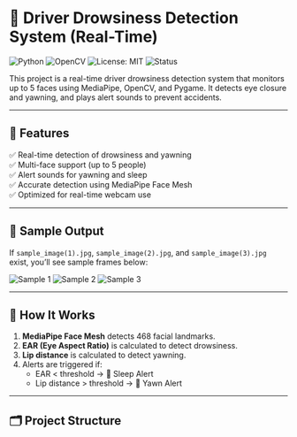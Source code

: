 # 🛑 Driver Drowsiness Detection System (Real-Time)

![Python](https://img.shields.io/badge/Python-3.8%2B-blue)
![OpenCV](https://img.shields.io/badge/OpenCV-Real--Time-FF0000)
![License: MIT](https://img.shields.io/badge/License-MIT-yellow.svg)
![Status](https://img.shields.io/badge/Status-Completed-brightgreen)


This project is a real-time driver drowsiness detection system that monitors up to 5 faces using MediaPipe, OpenCV, and Pygame. It detects eye closure and yawning, and plays alert sounds to prevent accidents.

---

## 🎯 Features

✅ Real-time detection of drowsiness and yawning  
✅ Multi-face support (up to 5 people)  
✅ Alert sounds for yawning and sleep  
✅ Accurate detection using MediaPipe Face Mesh  
✅ Optimized for real-time webcam use  

---

## 📸 Sample Output

If `sample_image(1).jpg`, `sample_image(2).jpg`, and `sample_image(3).jpg` exist, you’ll see sample frames below:

![Sample 1](sample_image(1).jpg)
![Sample 2](sample_image(2).jpg)
![Sample 3](sample_image(3).jpg)

---

## 🧠 How It Works

1. **MediaPipe Face Mesh** detects 468 facial landmarks.  
2. **EAR (Eye Aspect Ratio)** is calculated to detect drowsiness.  
3. **Lip distance** is calculated to detect yawning.  
4. Alerts are triggered if:
   - EAR < threshold → 🔔 Sleep Alert
   - Lip distance > threshold → 🔔 Yawn Alert

---

## 🗂️ Project Structure

















